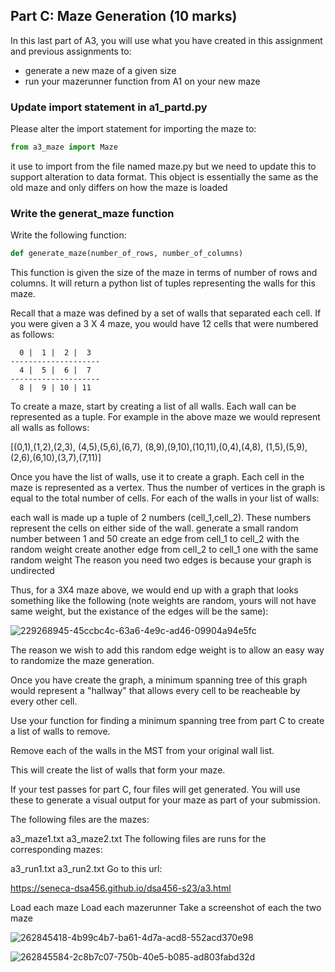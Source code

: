 
## Part C: Maze Generation (10 marks)


In this last part of A3, you will use what you have created in this assignment and previous assignments to:

* generate a new maze of a given size
* run your mazerunner function from A1 on your new maze



### Update import statement in a1_partd.py

Please alter the import statement for importing the maze to:
```python
from a3_maze import Maze
```
it use to import from the file named maze.py but we need to update this to support alteration to data format.  This object is essentially the same as the old maze and only differs on how the maze is loaded

### Write the generat_maze function

Write the following function:

```python
def generate_maze(number_of_rows, number_of_columns)
```

This function is given the size of the maze in terms of number of rows and columns.  It will return a python list of tuples representing the walls for this maze.

Recall that a maze was defined by a set of walls that separated each cell.  If you were given a 3 X 4 maze, you would have 12 cells that were numbered as follows:

```
  0 |  1 |  2 |  3 
--------------------  
  4 |  5 |  6 |  7
--------------------
  8 |  9 | 10 | 11
```

To create a maze, start by creating a list of all walls. Each wall can be represented as a tuple. For example in the above maze we would represent all walls as follows:

[(0,1),(1,2),(2,3), (4,5),(5,6),(6,7), (8,9),(9,10),(10,11),(0,4),(4,8), (1,5),(5,9),(2,6),(6,10),(3,7),(7,11)]

Once you have the list of walls, use it to create a graph. Each cell in the maze is represented as a vertex. Thus the number of vertices in the graph is equal to the total number of cells. For each of the walls in your list of walls:

each wall is made up a tuple of 2 numbers (cell_1,cell_2). These numbers represent the cells on either side of the wall.
generate a small random number between 1 and 50
create an edge from cell_1 to cell_2 with the random weight
create another edge from cell_2 to cell_1 one with the same random weight
The reason you need two edges is because your graph is undirected

Thus, for a 3X4 maze above, we would end up with a graph that looks something like the following (note weights are random, yours will not have same weight, but the existance of the edges will be the same):

![229268945-45ccbc4c-63a6-4e9c-ad46-09904a94e5fc](https://github.com/agoyal31/DSA_Maze-Runner-Project/assets/113165812/2ae62c05-45ea-4444-8b08-f55386172e4c)


The reason we wish to add this random edge weight is to allow an easy way to randomize the maze generation.

Once you have create the graph, a minimum spanning tree of this graph would represent a "hallway" that allows every cell to be reacheable by every other cell.

Use your function for finding a minimum spanning tree from part C to create a list of walls to remove.

Remove each of the walls in the MST from your original wall list.

This will create the list of walls that form your maze.

If your test passes for part C, four files will get generated. You will use these to generate a visual output for your maze as part of your submission.

The following files are the mazes:

a3_maze1.txt
a3_maze2.txt
The following files are runs for the corresponding mazes:

a3_run1.txt
a3_run2.txt
Go to this url:

https://seneca-dsa456.github.io/dsa456-s23/a3.html

Load each maze
Load each mazerunner
Take a screenshot of each the two maze



![262845418-4b99c4b7-ba61-4d7a-acd8-552acd370e98](https://github.com/agoyal31/DSA_Maze-Runner-Project/assets/113165812/764f26f2-f74c-4ec8-8c09-c8bef58f7712)

![262845584-2c8b7c07-750b-40e5-b085-ad803fabd32d](https://github.com/agoyal31/DSA_Maze-Runner-Project/assets/113165812/fa27bc0a-88c3-40cd-b608-8cebb100d3a5)


